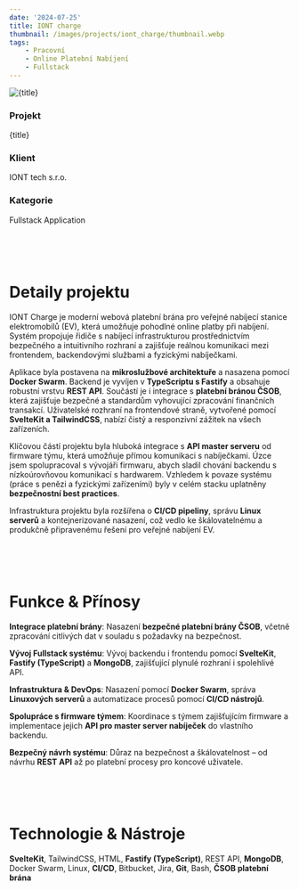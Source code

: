 ```yaml
---
date: '2024-07-25'
title: IONT charge
thumbnail: /images/projects/iont_charge/thumbnail.webp
tags:
    - Pracovní
    - Online Platební Nabíjení
    - Fullstack
---
```


<img src="/images/projects/iont_charge/thumbnail.webp" alt={title} class="w-full h-80 object-cover mb-4 rounded-lg" />

<div class="bg-neutral-900 flex flex-wrap gap-y-8 gap-x-20 justify-between px-8 py-6 rounded-lg xs:px-24">
    <div>
        <h3 class="!m-0 !mb-1 !font-semibold">Projekt</h3>
        <p class="!m-0">{title}</p>
    </div>
    <div>
        <h3 class="!m-0 !mb-1 !font-semibold">Klient</h3>
        <p class="!m-0">IONT tech s.r.o.</p>
    </div>
    <div>
        <h3 class="!m-0 !mb-1 !font-semibold">Kategorie</h3>
        <p class="!m-0">Fullstack Application</p>
    </div>
</div>

<br />
<br />
<br />

# Detaily projektu

IONT Charge je moderní webová platební brána pro veřejné nabíjecí stanice elektromobilů (EV), která umožňuje pohodlné online platby při nabíjení. Systém propojuje řidiče s nabíjecí infrastrukturou prostřednictvím bezpečného a intuitivního rozhraní a zajišťuje reálnou komunikaci mezi frontendem, backendovými službami a fyzickými nabíječkami.

Aplikace byla postavena na **mikroslužbové architektuře** a nasazena pomocí **Docker Swarm**. Backend je vyvíjen v **TypeScriptu s Fastify** a obsahuje robustní vrstvu **REST API**. Součástí je i integrace s **platební bránou ČSOB**, která zajišťuje bezpečné a standardům vyhovující zpracování finančních transakcí. Uživatelské rozhraní na frontendové straně, vytvořené pomocí **SvelteKit a TailwindCSS**, nabízí čistý a responzivní zážitek na všech zařízeních.

Klíčovou částí projektu byla hluboká integrace s **API master serveru** od firmware týmu, která umožňuje přímou komunikaci s nabíječkami. Úzce jsem spolupracoval s vývojáři firmwaru, abych sladil chování backendu s nízkoúrovňovou komunikací s hardwarem. Vzhledem k povaze systému (práce s penězi a fyzickými zařízeními) byly v celém stacku uplatněny **bezpečnostní best practices**.

Infrastruktura projektu byla rozšířena o **CI/CD pipeliny**, správu **Linux serverů** a kontejnerizované nasazení, což vedlo ke škálovatelnému a produkčně připravenému řešení pro veřejné nabíjení EV.

<br />
<br />
<br />

# Funkce & Přínosy

**Integrace platební brány**: Nasazení **bezpečné platební brány ČSOB**, včetně zpracování citlivých dat v souladu s požadavky na bezpečnost.

**Vývoj Fullstack systému**: Vývoj backendu i frontendu pomocí **SvelteKit**, **Fastify (TypeScript)** a **MongoDB**, zajišťující plynulé rozhraní i spolehlivé API.

**Infrastruktura & DevOps**: Nasazení pomocí **Docker Swarm**, správa **Linuxových serverů** a automatizace procesů pomocí **CI/CD nástrojů**.

**Spolupráce s firmware týmem**: Koordinace s týmem zajišťujícím firmware a implementace jejich **API pro master server nabíječek** do vlastního backendu.

**Bezpečný návrh systému**: Důraz na bezpečnost a škálovatelnost – od návrhu **REST API** až po platební procesy pro koncové uživatele.

<br />
<br />
<br />

# Technologie & Nástroje

**SvelteKit**, TailwindCSS, HTML, **Fastify (TypeScript)**, REST API, **MongoDB**, Docker Swarm, Linux, **CI/CD**, Bitbucket, Jira, **Git**, Bash, **ČSOB platební brána**
